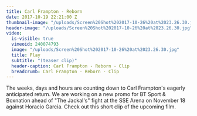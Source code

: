```yaml
---
title: Carl Frampton - Reborn
date: 2017-10-19 22:21:00 Z
thumbnail-image: "/uploads/Screen%20Shot%202017-10-26%20at%2023.26.30.jpg"
header-image: "/uploads/Screen%20Shot%202017-10-26%20at%2023.26.30.jpg"
video:
  is-visible: true
  vimeoid: 240074793
  image: "/uploads/Screen%20Shot%202017-10-26%20at%2023.26.30.jpg"
  title: Play
  subtitle: "(teaser clip)"
  header-caption: Carl Frampton - Reborn - Clip
  breadcrumb: Carl Frampton - Reborn - Clip
---
```


The weeks, days and hours are counting down to Carl Frampton's eagerly anticipated return. We are working on a new promo for BT Sport & Boxnation ahead of "The Jackal's" fight at the SSE Arena on November 18 against Horacio Garcia. 
Check out this short clip of the upcoming film.
